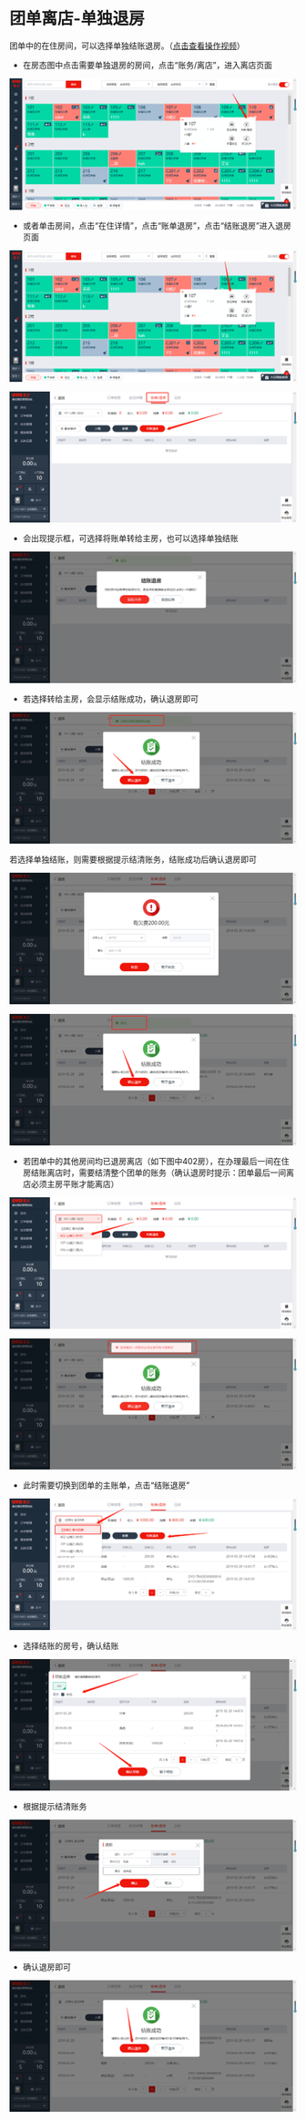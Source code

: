 # 团单离店-单独退房

团单中的在住房间，可以选择单独结账退房。（[点击查看操作视频](http://crs-pms-vidio.oss-cn-beijing.aliyuncs.com/%E9%80%90%E4%B8%80%E9%80%80%E6%88%BF.mp4)）

* 在房态图中点击需要单独退房的房间，点击“账务/离店”，进入离店页面

![](../../../.gitbook/assets/image%20%28851%29.png)

* 或者单击房间，点击“在住详情”，点击“账单退房”，点击“结账退房”进入退房页面

![](../../../.gitbook/assets/image%20%28502%29.png)

![](../../../.gitbook/assets/image%20%28191%29.png)

* 会出现提示框，可选择将账单转给主房，也可以选择单独结账

![](../../../.gitbook/assets/image%20%2830%29.png)

* 若选择转给主房，会显示结账成功，确认退房即可

![](../../../.gitbook/assets/image%20%28710%29.png)

若选择单独结账，则需要根据提示结清账务，结账成功后确认退房即可

![](../../../.gitbook/assets/image%20%28853%29.png)

![](../../../.gitbook/assets/image%20%28730%29.png)

* 若团单中的其他房间均已退房离店（如下图中402房），在办理最后一间在住房结账离店时，需要结清整个团单的账务（确认退房时提示：团单最后一间离店必须主房平账才能离店）

![](../../../.gitbook/assets/image%20%28500%29.png)

![](../../../.gitbook/assets/image%20%28516%29.png)

* 此时需要切换到团单的主账单，点击“结账退房”

![](../../../.gitbook/assets/image%20%28648%29.png)

* 选择结账的房号，确认结账

![](../../../.gitbook/assets/image%20%28766%29.png)

* 根据提示结清账务

![](../../../.gitbook/assets/image%20%28632%29.png)

* 确认退房即可

![](../../../.gitbook/assets/image%20%28453%29.png)



